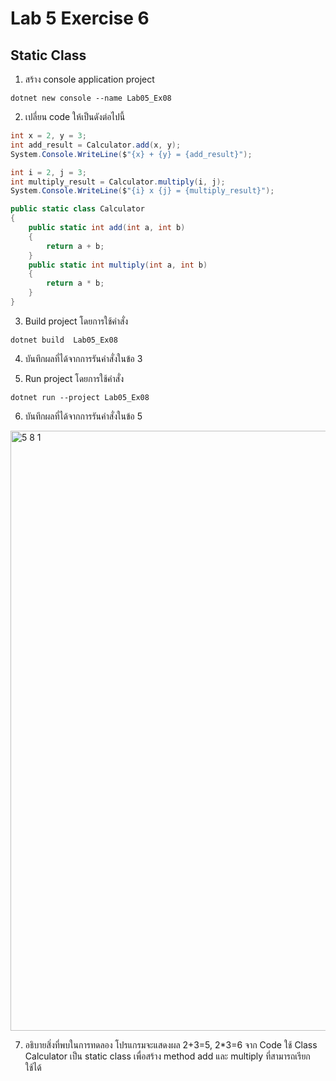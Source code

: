 # Lab 5 Exercise 6

## Static Class


1. สร้าง console application project

```
dotnet new console --name Lab05_Ex08
```
2. เปลี่ยน code ให้เป็นดังต่อไปนี้

```cs
int x = 2, y = 3;
int add_result = Calculator.add(x, y);
System.Console.WriteLine($"{x} + {y} = {add_result}");

int i = 2, j = 3;
int multiply_result = Calculator.multiply(i, j);
System.Console.WriteLine($"{i} x {j} = {multiply_result}");

public static class Calculator
{
    public static int add(int a, int b)
    {
        return a + b;
    }
    public static int multiply(int a, int b)
    {
        return a * b;
    }
}
```

3. Build project โดยการใช้คำสั่ง

```
dotnet build  Lab05_Ex08
```

4. บันทึกผลที่ได้จากการรันคำสั่งในข้อ 3

5. Run project โดยการใช้คำสั่ง

```
dotnet run --project Lab05_Ex08
```

6. บันทึกผลที่ได้จากการรันคำสั่งในข้อ 5
<img width="960" alt="5 8 1" src="https://github.com/NathaphonTan/03376836-OOP-2566-Lab-05/assets/144870609/595bc243-6232-4ca0-a51a-261789decc5e">


7. อธิบายสิ่งที่พบในการทดลอง
โปรแกรมจะแสดงผล 2+3=5, 2*3=6 จาก Code ใช้ Class Calculator เป็น static class เพื่อสร้าง method add และ multiply ที่สามารถเรียกใช้ได้

